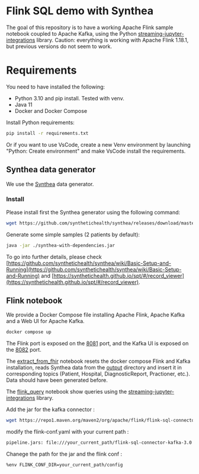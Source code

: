 # Flink SQL demo with Synthea

The goal of this repository is to have a working Apache Flink sample notebook coupled to Apache Kafka, using the Python [streaming-jupyter-integrations](https://github.com/getindata/streaming-jupyter-integrations) library. Caution: everything is working with Apache Flink 1.18.1, but previous versions do not seem to work.

Requirements
===

You need to have installed the following:
- Python 3.10 and pip install. Tested with venv.
- Java 11
- Docker and Docker Compose

Install Python requirements:
```bash
pip install -r requirements.txt
```

Or if you want to use VsCode, create a new Venv environment by launching "Python: Create environment" and make VsCode install the requirements. 

## Synthea data generator

We use the [Synthea](https://synthetichealth.github.io/synthea/) data generator. 

### Install

Please install first the Synthea generator using the following command:

```bash
wget https://github.com/synthetichealth/synthea/releases/download/master-branch-latest/synthea-with-dependencies.jar
```

Generate some simple samples (2 patients by default):
```bash
java -jar ./synthea-with-dependencies.jar
```

To go into further details, please check [https://github.com/synthetichealth/synthea/wiki/Basic-Setup-and-Running](https://github.com/synthetichealth/synthea/wiki/Basic-Setup-and-Running) and [https://synthetichealth.github.io/spt/#/record_viewer](https://synthetichealth.github.io/spt/#/record_viewer).

## Flink notebook

We provide a Docker Compose file installing Apache Flink, Apache Kafka and a Web UI for Apache Kafka. 
```bash
docker compose up
```

The Flink port is exposed on the [8081](http://localhost:8081) port, and the Kafka UI is exposed on the [8082](http://localhost:8082) port.  

The [extract_from_fhir](extract_from_fhir.ipynb) notebook resets the docker compose Flink and Kafka installation, reads Synthea data from the [output](output/) directory and insert it in corresponding topics (Patient, Hospital, DiagnosticReport, Practioner, etc.). Data should have been generated before.

The [flink_query](flink_query.ipynb) notebook show queries using the [streaming-jupyter-integrations](https://github.com/getindata/streaming-jupyter-integrations) library.

Add the jar for the kafka connector : 
```bash
wget https://repo1.maven.org/maven2/org/apache/flink/flink-sql-connector-kafka/3.0.1-1.18/flink-sql-connector-kafka-3.0.1-1.18.jar
```

modify the flink-conf.yaml with your current path :
```bash
pipeline.jars: file:///your_current_path/flink-sql-connector-kafka-3.0.1-1.18.jar
```

Chanege the path for the jar and the flink conf : 
```bash
%env FLINK_CONF_DIR=your_current_path/config
```